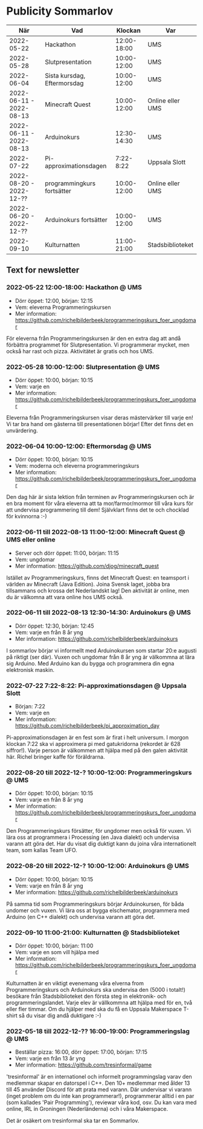 # Publicity Sommarlov

När                     |Vad                          | Klockan     | Var
------------------------|-----------------------------|-------------|------------------
2022-05-22              | Hackathon                   | 12:00-18:00 | UMS
2022-05-28              | Slutpresentation            | 10:00-12:00 | UMS
2022-06-04              | Sista kursdag, Eftermorsdag | 10:00-12:00 | UMS
2022-06-11 - 2022-08-13 | Minecraft Quest             | 10:00-12:00 | Online eller UMS
2022-06-11 - 2022-08-13 | Arduinokurs                 | 12:30-14:30 | UMS
2022-07-22              | Pi-approximationsdagen      | 7:22-8:22   | Uppsala Slott
2022-08-20 - 2022-12-?? | programmingkurs fortsätter  | 10:00-12:00 | Online eller UMS
2022-06-20 - 2022-12-?? | Arduinokurs fortsätter      | 10:00-12:00 | UMS
2022-09-10              | Kulturnatten                | 11:00-21:00 | Stadsbiblioteket

## Text for newsletter

### 2022-05-22 12:00-18:00: Hackathon @ UMS

* Dörr öppet: 12:00, början: 12:15
* Vem: eleverna Programmeringskursen
* Mer information: <https://github.com/richelbilderbeek/programmeringskurs_foer_ungdomar>

För eleverna från Programmeringskursen är den en extra dag att andå
förbättra programmet för Slutpresentation.
Vi programmerar mycket, men också har rast och pizza.
Aktivitätet är gratis och hos UMS.

### 2022-05-28 10:00-12:00: Slutpresentation @ UMS

* Dörr öppet: 10:00, början: 10:15
* Vem: varje en
* Mer information: <https://github.com/richelbilderbeek/programmeringskurs_foer_ungdomar>

Eleverna från Programmeringskursen visar deras mästervärker
till varje en! Vi tar bra hand om gästerna till presentationen
börjar! Efter det finns det en unvärdering.

### 2022-06-04 10:00-12:00: Eftermorsdag @ UMS

* Dörr öppet: 10:00, början: 10:15
* Vem: moderna och eleverna programmeringskurs
* Mer information: <https://github.com/richelbilderbeek/programmeringskurs_foer_ungdomar>

Den dag här är sista lektion från terminen av Programmeringskursen
och är en bra moment för våra eleverna att ta mor/farmor/mormor
till våra kurs för att undervisa programmering till dem!
Självklart finns det te och chocklad för kvinnorna :-)

### 2022-06-11 till 2022-08-13 11:00-12:00: Minecraft Quest @ UMS eller online

* Server och dörr öppet: 11:00, början: 11:15
* Vem: ungdomar
* Mer information: <https://github.com/djog/minecraft_quest>

Istället av Programmeringskurs, finns det Minecraft Quest: en teamsport
i världen av Minecraft (Java Edition). Joina Svensk laget, jobba bra
tillsammans och krossa det Nederlandskt lag!
Den aktivität är online, men du är välkomna att vara online hos UMS också.

### 2022-06-11 till 2022-08-13 12:30-14:30: Arduinokurs @ UMS

* Dörr öppet: 12:30, början: 12:45
* Vem: varje en från 8 år yng
* Mer information: <https://github.com/richelbilderbeek/arduinokurs>

I sommarlov börjar vi informellt med Arduinokursen som startar
20:e augusti på riktigt (ser där). Vuxen och ungdomar från 8 år yng
är välkommna at lära sig Arduino. Med Arduino kan du bygga och programmera
din egna elektronisk maskin.

### 2022-07-22 7:22-8:22: Pi-approximationsdagen @ Uppsala Slott

* Början: 7:22
* Vem: varje en
* Mer information: <https://github.com/richelbilderbeek/pi_approximation_day>

Pi-approximationsdagen är en fest som är firat i helt universum.
I morgon klockan 7:22 ska vi approximera pi med gatukridorna (rekordet
är 628 siffror!). Varje person är välkommen att hjälpa med på den
galen aktivität här. Richel bringer kaffe för föräldrarna.

### 2022-08-20 till 2022-12-? 10:00-12:00: Programmeringskurs @ UMS

* Dörr öppet: 10:00, början: 10:15
* Vem: varje en från 8 år yng
* Mer information: <https://github.com/richelbilderbeek/programmeringskurs_foer_ungdomar>

Den Programmeringskurs försätter, för ungdomer men också för vuxen.
Vi lära oss at programmera i Processing (en Java dialekt) och
undervisa varann att göra det. Har du visat dig duktigt kann du
joina våra internationelt team, som kallas Team UFO.

### 2022-08-20 till 2022-12-? 10:00-12:00: Arduinokurs @ UMS

* Dörr öppet: 10:00, början: 10:15
* Vem: varje en från 8 år yng
* Mer information: <https://github.com/richelbilderbeek/arduinokurs>

På samma tid som Programmeringskurs börjar Arduinokursen,
för båda undomer och vuxen.
Vi lära oss at bygga elschemator, programmera med Arduino (en C++ dialekt) och
undervisa varann att göra det.

### 2022-09-10 11:00-21:00: Kulturnatten @ Stadsbiblioteket

* Dörr öppet: 10:00, början: 11:00
* Vem: varje en som vill hjälpa med
* Mer information: <https://github.com/richelbilderbeek/programmeringskurs_foer_ungdomar>

Kulturnatten är en viktigt evenemang våra elverna from Programmeringskurs
och Arduinokurs ska undervisa den (5000 i totalt!) besökare från
Stadsbiblioteket den första steg in elektronik- och programmeringslandet.
Varje elev är vällkommna att hjälpa med för en, två eller fler timmar.
Om du hjälper med ska du få en Uppsala Makerspace T-shirt
så du visar dig andå duktigare :-)

### 2022-05-18 till 2022-12-?? 16:00-19:00: Programmeringslag @ UMS

* Beställar pizza: 16:00, dörr öppet: 17:00, början: 17:15
* Vem: varje en från 13 år yng
* Mer information: <https://github.com/tresinformal/game>

'tresinformal' är en internationel och
informelt programmingslag varav den medlemmar skapar
en datorspel i C++. Den 10+ medlemmar med ålder 13 till 45
använder Discord för att prata med varann.
Där undervisar vi varann (inget problem om du inte
kan programmerar!), programmerar alltid i
en par (som kallades 'Pair Programming'), reviewar våra kod, osv.
Du kan vara med online, IRL in Groningen (Nederländerna) och i
våra Makerspace.

Det är osäkert om tresinformal ska tar en Sommarlov.
